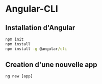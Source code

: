 # Angular-CLI

## Installation d'Angular

```cmd
npm init
npm install
npm install -g @angular/cli
```

## Creation d'une nouvelle app

```cmd
ng new [app]
```
